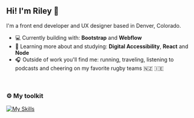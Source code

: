 ## Hi! I'm Riley 👋

I'm a front end developer and UX designer based in Denver, Colorado.

- 💻 Currently building with: **Bootstrap** and **Webflow**
- 🌱 Learning more about and studying: **Digital Accessibility**, **React** and **Node** 
- 🎧 Outside of work you'll find me: running, traveling, listening to podcasts and cheering on my favorite rugby teams 🇳🇿 🇮🇪 


</br>

### ⚙️ My toolkit

[![My Skills](https://skillicons.dev/icons?i=html,css,sass,js,jquery,git,vscode,figma,webflow)](https://skillicons.dev)

